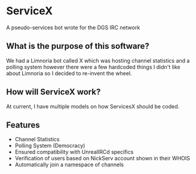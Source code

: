# ServiceX
A pseudo-services bot wrote for the DGS IRC network

## What is the purpose of this software?
We had a Limnoria bot called X which was hosting channel statistics and a polling system however there were a few hardcoded things I didn't like about Limnoria so I decided to re-invent the wheel.

## How will ServiceX work?
At current, I have multiple models on how ServicesX should be coded.

## Features
* Channel Statistics
* Polling System (Democracy)
* Ensured compatibility with UnrealIRCd specifics
* Verification of users based on NickServ account shown in their WHOIS
* Automatically join a namespace of channels
